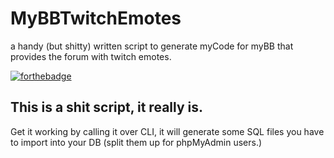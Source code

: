 # MyBBTwitchEmotes
a handy (but shitty) written script to generate myCode for myBB that provides the forum with twitch emotes.

[![forthebadge](http://forthebadge.com/images/badges/fuck-it-ship-it.svg)](http://forthebadge.com)



## This is a shit script, it really is.

Get it working by calling it over CLI, it will generate some SQL files you have to import into your DB (split them up for phpMyAdmin users.)


